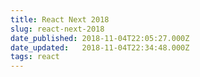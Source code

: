 ```yaml
---
title: React Next 2018
slug: react-next-2018
date_published: 2018-11-04T22:05:27.000Z
date_updated:   2018-11-04T22:34:48.000Z
tags: react
---
```



